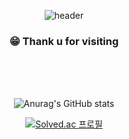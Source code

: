 
<div align="center">
  
  ![header](https://capsule-render.vercel.app/api?type=Waving&color=088da5&text=WALF&fontColor=cccccc)
  ### 😁 Thank u for visiting
</div>

<br>
<br>
<br>

<div align="center">
  
  ![Anurag's GitHub stats](https://github-readme-stats.vercel.app/api?username=CE-Walf&show_icons=true&theme=algolia)
  
  
  [![Solved.ac
  프로필](http://mazassumnida.wtf/api/v2/generate_badge?boj=wal_pooh)](https://solved.ac/wal_pooh)

</div>



<!--
**CE-Walf/CE-Walf** is a ✨ _special_ ✨ repository because its `README.md` (this file) appears on your GitHub profile.

Here are some ideas to get you started:

- 🔭 I’m currently working on ...
- 🌱 I’m currently learning ...
- 👯 I’m looking to collaborate on ...
- 🤔 I’m looking for help with ...
- 💬 Ask me about ...
- 📫 How to reach me: ...
- 😄 Pronouns: ...
- ⚡ Fun fact: ...
-->
